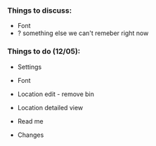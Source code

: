 ### Things to discuss:
- Font
- ? something else we can't remeber right now

### Things to do (12/05):
- Settings
- Font
- Location edit - remove bin
- Location detailed view

- Read me
- Changes
